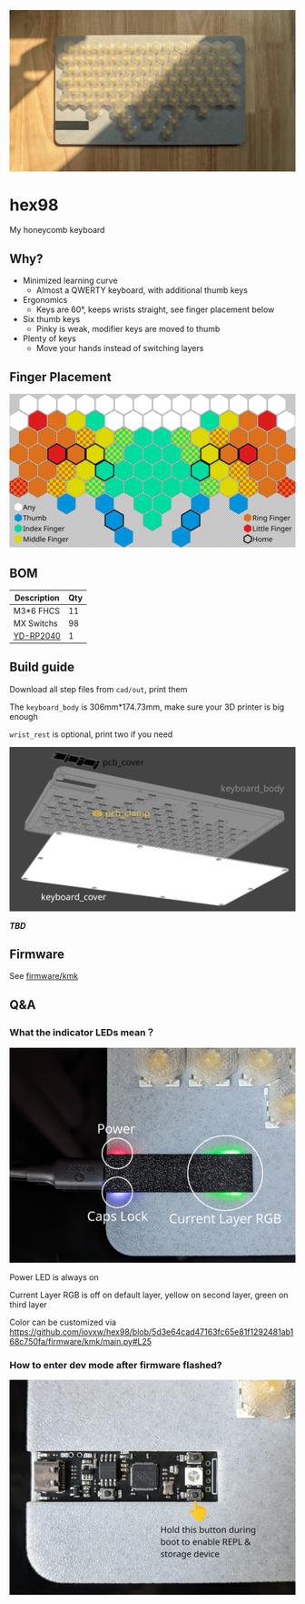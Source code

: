 ![](images/hex98.jpg)

# hex98

 My honeycomb keyboard
 
## Why?

- Minimized learning curve
  - Almost a QWERTY keyboard, with additional thumb keys
- Ergonomics
  - Keys are 60°, keeps wrists straight, see finger placement below
- Six thumb keys
  - Pinky is weak, modifier keys are moved to thumb
- Plenty of keys
  - Move your hands instead of switching layers

## Finger Placement

![](images/finger_placement.svg)

## BOM

| Description      | Qty |
| ---------------- | --- |
| M3*6 FHCS        | 11  |
| MX Switchs       | 98  |
| [YD-RP2040](ali) | 1   |

[ali]: https://www.aliexpress.us/item/3256803817805852.html

## Build guide

Download all step files from `cad/out`, print them

The `keyboard_body` is 306mm*174.73mm, make sure your 3D printer is big enough

`wrist_rest` is optional, print two if you need

![](images/parts.png)

***TBD***

## Firmware

See [firmware/kmk](firmware/kmk)

## Q&A

### What the indicator LEDs mean？

![](images/led.jpg)

Power LED is always on

Current Layer RGB is off on default layer, yellow on second layer, green on third layer

Color can be customized via https://github.com/iovxw/hex98/blob/5d3e64cad47163fc65e81f1292481ab168c750fa/firmware/kmk/main.py#L25

### How to enter dev mode after firmware flashed?

![](images/button.jpg)

